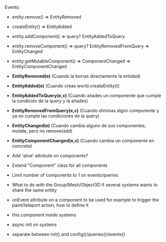 Events:
- entity.remove() => EntityRemoved
- createEntity() => EntityAdded
- entity.addComponent() => query? EntityAddedToQuery
- entity.removeComponent() => query? EntityRemovedFromQuery
  => EntityChanged
- entity.getMutableComponent() => ComponentChanged
  => EntityComponentChanged

- **EntityRemoved(e)** (Cuando la borras directamente la entidad)
- **EntityAdded(e)** (Cuando creas world.createEntity())
- **EntityAddedToQuery(e,c)** (Cuando añades un componente que cumple la condición de la query y la añades)
- **EntityRemovedFromQuery(e,c)** (Cuando eliminas algún componente y ya no cumple las condiciones de la query)
- **EntityChanged(e)** (Cuando cambia alguno de sus componentes, mutate, pero no remove/add)
- **EntityComponentChanged(e,c)** (Cuando cambia un componente en concreto)

- Add 'alive' attribute on components?
- Extend "Component" class for all components
- Limit number of components to 1 on events/queries
- What to do with the Group/Mesh/Object3D if several systems wants to share the same entity
- onEvent attribute on a component to be used for example to trigger the paint/teleport action, how to define it
- this.component inside systems
- async init on systems
- separate between init() and config()/queries()/events()